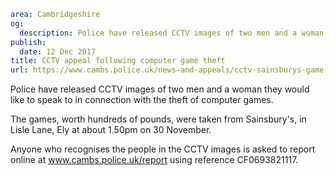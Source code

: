 ```yaml
area: Cambridgeshire
og:
  description: Police have released CCTV images of two men and a woman they would like to speak to in connection with the theft of computer games.
publish:
  date: 12 Dec 2017
title: CCTV appeal following computer game theft
url: https://www.cambs.police.uk/news-and-appeals/cctv-sainsburys-game-theft
```

Police have released CCTV images of two men and a woman they would like to speak to in connection with the theft of computer games.

The games, worth hundreds of pounds, were taken from Sainsbury's, in Lisle Lane, Ely at about 1.50pm on 30 November.

Anyone who recognises the people in the CCTV images is asked to report online at www.cambs.police.uk/report using reference CF0693821117.
